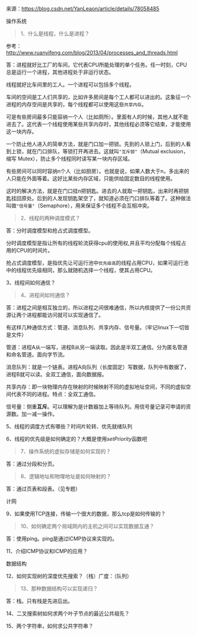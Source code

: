 来源：https://blog.csdn.net/YanLeaon/article/details/78058485

操作系统

> 1、什么是线程，什么是进程？

参考：http://www.ruanyifeng.com/blog/2013/04/processes_and_threads.html

答：进程就好比工厂的车间，它代表CPU所能处理的单个任务。任一时刻，CPU总是运行一个进程，其他进程处于非运行状态。

线程就好比车间里的工人。一个进程可以包括多个线程。

车间的空间是工人们共享的，比如许多房间是每个工人都可以进出的。这象征一个进程的内存空间是共享的，每个线程都可以使用这些`共享内存`。

可是有些房间最多只能容纳一个人（比如厕所）。里面有人的时候，其他人就不能进去了。这代表一个线程使用某些共享内存时，其他线程必须等它结束，才能使用这一块内存。

一个防止他人进入的简单方法，就是门口加一把锁。先到的人锁上门，后到的人看到上锁，就在门口排队，等锁打开再进去。这就叫`"互斥锁"`（Mutual exclusion，缩写 Mutex），防止多个线程同时读写某一块内存区域。

有些房间可以同时容纳n个人（比如厨房）。也就是说，如果人数大于n，多出来的人只能在外面等着。这好比某些内存区域，只能供给固定数目的线程使用。

这时的解决方法，就是在门口挂n把钥匙。进去的人就取一把钥匙，出来时再把钥匙挂回原处。后到的人发现钥匙架空了，就知道必须在门口排队等着了。这种做法叫做`"信号量"`（Semaphore），用来保证多个线程不会互相冲突。

> 2、线程的两种调度模式？

答：分时调度模型和抢占式调度模型。

分时调度模型是指让所有的线程轮流获得cpu的使用权,并且平均分配每个线程占用的CPU的时间片。

抢占式调度模型，是指优先让可运行池中`优先级高`的线程占用CPU，如果可运行池中的线程优先级相同，那么就随机选择一个线程，使其占用CPU。

3、线程间如何通信？

> 4、进程间如何通信？

答：进程之间是相互独立的，所以进程之间很难通信，所以内核提供了一份公共资源让两个进程都能访问就可以实现通信了。

有这样几种通信方式：管道、消息队列、共享内存、信号量。（牢记linux下一切皆是文件）

管道：进程A从一端写，进程B从另一端读取。因此是半双工通信。分为匿名管道和命名管道。面向字节流。

消息队列：就是一个链表。进程A向队列（长度固定）写数据，队列中有数据了，进程B就可以读。全双工通信，面向数据报。

共享内存：即一块物理内存在映射的时候映射不同的虚拟地址空间，不同的虚拟空间代表不同的进程。特点：全双工通信。

信号量：侧重**互斥**。可以理解为是计数器加上等待队列。用信号量记录可申请的资源数。加一减一操作。

5、线程的调度方式有哪些？时间片轮转、优先就绪队列

6、线程的优先级是如何确定的？大概是使用*setPriority*函数吧

> 7、操作系统的虚拟存储是如何实现的？

答：通过分段和分页。

> 8、逻辑地址和物理地址是如何映射的？ 

答：通过页表和段表。（见专题）

计网

9、如果使用TCP连接，传输一个很大的数据，那么tcp是如何传输的？



> 10、如何确定两个局域网内的主机之间可以实现数据互通？

答：使用ping。ping是通过ICMP协议来实现的。

11、介绍ICMP协议和ICMP的应用？

数据结构

12、如何实现树的深度优先搜索？（栈）广度：（队列）

> 13、那种数据结构可以实现递归？

答：栈。只有栈是先进后出。

14、二叉搜索树如何求两个叶子节点的最近公共祖先？

15、两个字符串，如何求公共字符串？

